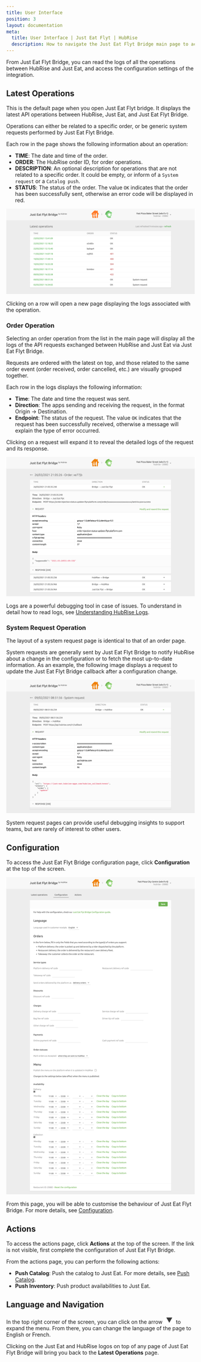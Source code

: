 ```yaml
---
title: User Interface
position: 3
layout: documentation
meta:
  title: User Interface | Just Eat Flyt | HubRise
  description: How to navigate the Just Eat Flyt Bridge main page to access information about the orders and customise the behaviour of the bridge.
---
```


From Just Eat Flyt Bridge, you can read the logs of all the operations between HubRise and Just Eat, and access the configuration settings of the integration.

## Latest Operations

This is the default page when you open Just Eat Flyt bridge. It displays the latest API operations between HubRise, Just Eat, and Just Eat Flyt Bridge.

Operations can either be related to a specific order, or be generic system requests performed by Just Eat Flyt Bridge.

Each row in the page shows the following information about an operation:

- **TIME**: The date and time of the order.
- **ORDER**: The HubRise order ID, for order operations.
- **DESCRIPTION**: An optional description for operations that are not related to a specific order. It could be empty, or inform of a `System request` or a `Catalog push`.
- **STATUS**: The status of the order. The value `OK` indicates that the order has been successfully sent, otherwise an error code will be displayed in red.

![Operations page of Just Eat Flyt Bridge developed by HubRise](../images/003-en-just-eat-main-page.png)

Clicking on a row will open a new page displaying the logs associated with the operation.

### Order Operation

Selecting an order operation from the list in the main page will display all the logs of the API requests exchanged between HubRise and Just Eat via Just Eat Flyt Bridge.

Requests are ordered with the latest on top, and those related to the same order event (order received, order cancelled, etc.) are visually grouped together.

Each row in the logs displays the following information:

- **Time**: The date and time the request was sent.
- **Direction**: The apps sending and receiving the request, in the format Origin → Destination.
- **Endpoint**: The status of the request. The value `OK` indicates that the request has been successfully received, otherwise a message will explain the type of error occurred.

Clicking on a request will expand it to reveal the detailed logs of the request and its response.

![Order logs page on Just Eat Flyt Bridge](../images/004-en-just-eat-order-logs.png)

Logs are a powerful debugging tool in case of issues. To understand in detail how to read logs, see [Understanding HubRise Logs](/docs/hubrise-logs/).

### System Request Operation

The layout of a system request page is identical to that of an order page.

System requests are generally sent by Just Eat Flyt Bridge to notify HubRise about a change in the configuration or to fetch the most up-to-date information. As an example, the following image displays a request to update the Just Eat Flyt Bridge callback after a configuration change.

![System request page on Just Eat Flyt Bridge](../images/005-en-just-eat-system-request.png)

System request pages can provide useful debugging insights to support teams, but are rarely of interest to other users.

## Configuration

To access the Just Eat Flyt Bridge configuration page, click **Configuration** at the top of the screen.

![Just Eat Flyt Bridge configuration page](../images/002-en-just-eat-configuration-page.png)

From this page, you will be able to customise the behaviour of Just Eat Flyt Bridge. For more details, see [Configuration](/apps/just-eat-flyt/configuration).

## Actions

To access the actions page, click **Actions** at the top of the screen. If the link is not visible, first complete the configuration of Just Eat Flyt Bridge.

From the actions page, you can perform the following actions:

- **Push Catalog**: Push the catalog to Just Eat. For more details, see [Push Catalog](/apps/just-eat-flyt/push-catalog).
- **Push Inventory**: Push product availabilities to Just Eat.

## Language and Navigation

In the top right corner of the screen, you can click on the arrow <InlineImage width="20" height="20">![Arrow icon](../images/arrow-icon.jpg)</InlineImage> to expand the menu. From there, you can change the language of the page to English or French.

Clicking on the Just Eat and HubRise logos on top of any page of Just Eat Flyt Bridge will bring you back to the **Latest Operations** page.
